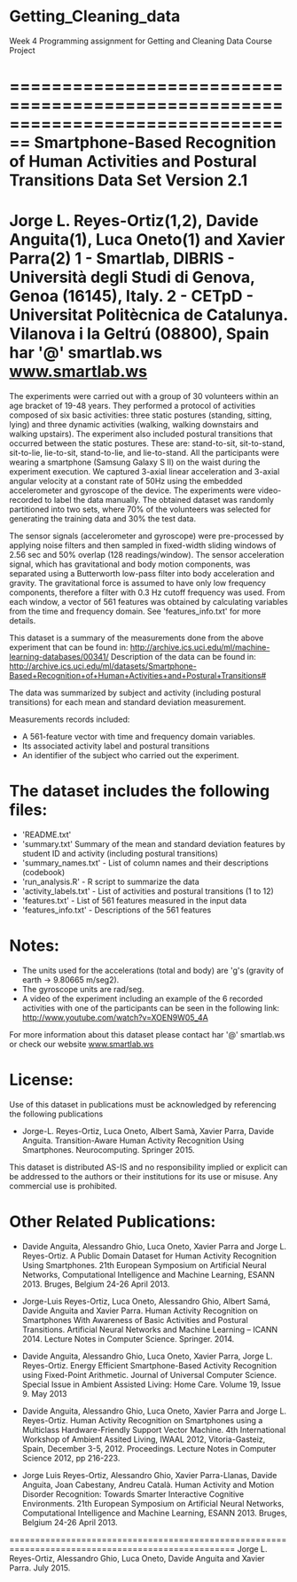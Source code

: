 # Getting_Cleaning_data
Week 4 Programming assignment for Getting and Cleaning Data Course Project

================================================================================
Smartphone-Based Recognition of Human Activities and Postural Transitions Data Set
Version 2.1
================================================================================
Jorge L. Reyes-Ortiz(1,2), Davide Anguita(1), Luca Oneto(1) and Xavier Parra(2)
1 - Smartlab, DIBRIS - Università  degli Studi di Genova, Genoa (16145), Italy. 
2 - CETpD - Universitat Politècnica de Catalunya. Vilanova i la Geltrú (08800), Spain
har '@' smartlab.ws 
www.smartlab.ws
================================================================================

The experiments were carried out with a group of 30 volunteers within an age bracket of 19-48 years.
They performed a protocol of activities composed of six basic activities: three static postures (standing, sitting, lying) and three dynamic activities 
(walking, walking downstairs and walking upstairs). The experiment also included postural transitions that occurred between the static postures. 
These are: stand-to-sit, sit-to-stand, sit-to-lie, lie-to-sit, stand-to-lie, and lie-to-stand. 
All the participants were wearing a smartphone (Samsung Galaxy S II) on the waist during the experiment execution. 
We captured 3-axial linear acceleration and 3-axial angular velocity at a constant rate of 50Hz using the embedded accelerometer and gyroscope of the device. 
The experiments were video-recorded to label the data manually. The obtained dataset was randomly partitioned into two sets, where 70% of the volunteers 
was selected for generating the training data and 30% the test data. 

The sensor signals (accelerometer and gyroscope) were pre-processed by applying noise filters and then sampled in fixed-width sliding windows of 2.56 sec 
and 50% overlap (128 readings/window). The sensor acceleration signal, which has gravitational and body motion components, was separated using a 
Butterworth low-pass filter into body acceleration and gravity. The gravitational force is assumed to have only low frequency components, therefore a filter 
with 0.3 Hz cutoff frequency was used. From each window, a vector of 561 features was obtained by calculating variables from the time and frequency 
domain. See 'features_info.txt' for more details. 

This dataset is a summary of the measurements done from the above experiment that can be found in: 
http://archive.ics.uci.edu/ml/machine-learning-databases/00341/
Description of the data can be found in:
http://archive.ics.uci.edu/ml/datasets/Smartphone-Based+Recognition+of+Human+Activities+and+Postural+Transitions#

The data was summarized by subject and activity (including postural transitions) for each mean and standard deviation measurement. 

Measurements records included:
- A 561-feature vector with time and frequency domain variables. 
- Its associated activity label and postural transitions 
- An identifier of the subject who carried out the experiment.

The dataset includes the following files:
=========================================
- 'README.txt'
- 'summary.txt'  Summary of the mean and standard deviation features by student ID and activity (including postural transitions)
- 'summary_names.txt' - List of column names and their descriptions (codebook) 
- 'run_analysis.R' - R script to summarize the data
- 'activity_labels.txt' - List of activities and postural transitions (1 to 12)
- 'features.txt' - List of 561 features measured in the input data
- 'features_info.txt' - Descriptions of the 561 features

Notes: 
======
- The units used for the accelerations (total and body) are 'g's (gravity of earth -> 9.80665 m/seg2).
- The gyroscope units are rad/seg.
- A video of the experiment including an example of the 6 recorded activities with one of the participants can be seen in the following link: 
http://www.youtube.com/watch?v=XOEN9W05_4A

For more information about this dataset please contact har '@' smartlab.ws or check our website www.smartlab.ws


License:
========
Use of this dataset in publications must be acknowledged by referencing the following publications

- Jorge-L. Reyes-Ortiz, Luca Oneto, Albert Samà, Xavier Parra, Davide Anguita. Transition-Aware Human Activity Recognition Using Smartphones. Neurocomputing. Springer 2015.

This dataset is distributed AS-IS and no responsibility implied or explicit can be addressed to the authors or their institutions for its use or misuse. Any commercial use is prohibited.


Other Related Publications:
===========================

- Davide Anguita, Alessandro Ghio, Luca Oneto, Xavier Parra and Jorge L. Reyes-Ortiz. A Public Domain Dataset for Human Activity Recognition Using Smartphones. 21th European Symposium on Artificial Neural Networks, Computational Intelligence and Machine Learning, ESANN 2013. Bruges, Belgium 24-26 April 2013. 

- Jorge-Luis Reyes-Ortiz, Luca Oneto, Alessandro Ghio, Albert Samá, Davide Anguita and Xavier Parra. Human Activity Recognition on Smartphones With Awareness of Basic Activities and Postural Transitions. Artificial Neural Networks and Machine Learning – ICANN 2014. Lecture Notes in Computer Science. Springer. 2014.

- Davide Anguita, Alessandro Ghio, Luca Oneto, Xavier Parra, Jorge L. Reyes-Ortiz. Energy Efficient Smartphone-Based Activity Recognition using Fixed-Point Arithmetic. Journal of Universal Computer Science. Special Issue in Ambient Assisted Living: Home Care.   Volume 19, Issue 9. May 2013

- Davide Anguita, Alessandro Ghio, Luca Oneto, Xavier Parra and Jorge L. Reyes-Ortiz. Human Activity Recognition on Smartphones using a Multiclass Hardware-Friendly Support Vector Machine. 4th International Workshop of Ambient Assited Living, IWAAL 2012, Vitoria-Gasteiz, Spain, December 3-5, 2012. Proceedings. Lecture Notes in Computer Science 2012, pp 216-223. 

- Jorge Luis Reyes-Ortiz, Alessandro Ghio, Xavier Parra-Llanas, Davide Anguita, Joan Cabestany, Andreu Català. Human Activity and Motion Disorder Recognition: Towards Smarter Interactive Cognitive Environments. 21th European Symposium on Artificial Neural Networks, Computational Intelligence and Machine Learning, ESANN 2013. Bruges, Belgium 24-26 April 2013.  

==================================================================================================
Jorge L. Reyes-Ortiz, Alessandro Ghio, Luca Oneto, Davide Anguita and Xavier Parra. July 2015.
